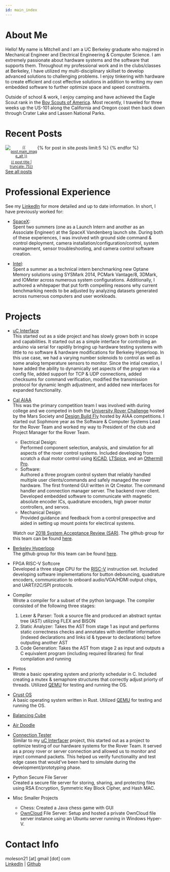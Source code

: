 ```yaml
---
id: main_index
---
```

# About Me
Hello! My name is Mitchell and I am a UC Berkeley graduate who majored in Mechanical Engineer and Electrical Engineering & Computer Science. I am extremely passionate about hardware systems and the software that supports them. Throughout my professional work and in the clubs/classes at Berkeley, I have utilized my multi-disciplinary skillset to develop advanced solutions to challenging problems. I enjoy tinkering with hardware to create efficient and cost effective solutions in addition to writing my own embedded software to further optimize space and speed constraints.

Outside of school & work, I enjoy camping and have achieved the Eagle Scout rank in the [Boy Scouts of America](https://www.scouting.org/). Most recently, I traveled for three weeks up the US-101 along the California and Oregon coast then back down through Crater Lake and Lassen National Parks.

# Recent Posts
<div style="width:100%; float:left" markdown="1">
{% for post in site.posts limit:5 %}
<div style="font-size:80%; width:20%; word-wrap:break-word; text-align:center; float:left;" markdown="1">
<a href="{{ post.url }}">
<img src="{{ post.main_image }}" alt="{{ post.main_image_alt }}" style="padding-bottom:0.5em;"/>
<br />
{{ post.title | truncate: 75}}
</a>
</div>
{% endfor %}
</div>

[See all posts](blog/)

# Professional Experience
See my [LinkedIn](https://www.linkedin.com/in/mitchell-oleson-42381a101/) for more detailed and up to date information. In short, I have previously worked for:

- [SpaceX](https://www.spacex.com/): <br />
  Spent two summers (one as a Launch Intern and another as an Associate Engineer) at the SpaceX Vandenberg launch site. During both of these experiences, I was involved wtih ground side command & control deployment, camera installation/configuration/control, system management, sensor troubleshooting, and camera control software creation.

- [Intel](https://www.intel.com): <br />
  Spent a summer as a technical intern benchmarking new Optane Memory solutions using SYSMark 2014, PCMark Vantage/8, 3DMark, and IOMeter across numerous system configurations. Additionally, I authored a whitepaper that put forth compelling reasons why current benchmarking needs to be adjusted by analyzing datasets generated across numerous computers and user workloads.


# Projects

- [uC Interface](https://moleson21.github.io/uc-interface) <br />
  This started out as a side project and has slowly grown both in scope and capabilities. It started out as a simple interface for controlling an arduino via serial for rapidily bringing up hardware testing systems with little to no software & hardware modifications for Berkeley Hyperloop. In this use case, we had a varying number solenoids to control as well as some analog temperature sensors to monitor. Since the intial creation, I have added the ability to dynamically set aspects of the program via a config file, added support for TCP & UDP connections, added checksums for command verification, modified the transmission protocol for dynamic length adjustment, and added new interfaces for expanded functionality.

- [Cal AIAA](https://aiaa.berkeley.edu/) <br />
  This was the primary competition team I was involved with during college and we competed in both the [University Rover Challenge](http://urc.marssociety.org/) hosted by the Mars Society and [Design Build Fly](https://www.aiaadbf.org/) hosted by AIAA competitions. I started out Sophmore year as the Software & Computer Systems Lead for the Rover Team and worked my way to President of the club and Project Manager for the Rover Team.
  
  - Electrical Design: <br />
    Performed component selection, analysis, and simulation for all aspects of the rover control systems. Included developing from scratch a dual motor control using [KiCAD](http://kicad-pcb.org/), [LTSpice](https://www.analog.com/en/design-center/design-tools-and-calculators/ltspice-simulator.html), and an [Othermill Pro](https://www.bantamtools.com/products/bantam-tools-desktop-pcb-milling-machine).
  - Software: <br />
    Authored a three program control system that reliably handled multiple user clients/commands and safely managed the rover hardware. The first frontend GUI written in Qt Creator. The command handler and connection manager server. The backend rover client. Developed embedded software to communicate with magnetic absolute encoder ICs, quadrature encoders, high pwoer motor controllers, and servos.
  - Mechanical Design: <br />
    Provided guidance and feedback from a control prespective and aided in setting up mount points for electircal systems.
  
  Watch our [2018 System Acceptance Review (SAR)](https://www.youtube.com/watch?v=YEJpmT6PJ08). The github group for this team can be found [here](https://github.com/cal-roboops).

- [Berkeley Hyperloop](https://berkeleyhyperloop.com/) <br />
  The github group for this team can be found [here](https://github.com/Berkeley-Hyperloop).

- FPGA RISC-V Softcore <br />
  Developed a three stage CPU for the [RISC-V](https://riscv.org/) instruction set. Included developing software implementations for button debouncing, quadrature encoders, communication to onboard audio/VGA/HDMI output chips, and UART/I2C/SPI protocols.

- Compiler <br />
  Wrote a compiler for a subset of the python language. The compiler consisted of the following three stages:
  1. Lexer & Parser: Took a source file and produced an abstract syntax tree (AST) utilizing FLEX and BISON
  1. Static Analyzer: Takes the AST from stage 1 as input and performs static correctness checks and annotates with identifier information (indexed declarations and links id & typevar to declarations) before outputing another AST
  1. Code Generation: Takes the AST from stage 2 as input and outputs a C equivalent program (including required libraries) for final compilation and running

- Pintos <br />
  Wrote a basic operating system and priority schedular in C. Included creating a mutex & semaphore structures that correctly adjust priorty of threads. Utilized [QEMU](https://www.qemu.org/) for testing and running the OS.

- [Crust OS](https://github.com/moleson21/crust-os) <br />
  A basic operating system written in Rust. Utilized [QEMU](https://www.qemu.org/) for testing and running the OS.

- [Balancing Cube](https://github.com/moleson21/ME135_BalancingCube)

- [Air Doodle](https://github.com/williampsmith/air-doodle)

- [Connection Tester](https://github.com/moleson21/connection-tester) <br />
  Similar to my [uC Interfacer](https://moleson21.github.io/uC-Interface) project, this started out as a project to optimize testing of our hardware systems for the Rover Team. It served as a proxy rover or server connection and allowed us to monitor and inject command packets. This helped us verify functionality and test edge cases that would've been hard to simulate during the development/prototyping phase.

- Python Secure File Server <br />
  Created a secure file server for storing, sharing, and protecting files using RSA Encryption, Symmetric Key Block Cipher, and Hash MAC.

- Misc Smaller Projects
  - Chess: Created a Java chess game with GUI
  - [OwnCloud](https://owncloud.org/) File Server: Setup and hosted a private OwnCloud file server instance using an Ubuntu server running in Windows Hyper-V.


# Contact Info
moleson21 [at] gmail [dot] com <br />
[LinkedIn](https://www.linkedin.com/in/mitchell-oleson-42381a101/) | [Github](https://moleson21.github.com)

